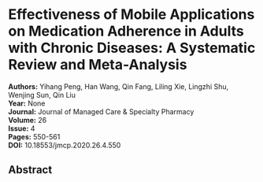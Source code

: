 # Effectiveness of Mobile Applications on Medication Adherence in Adults with Chronic Diseases: A Systematic Review and Meta-Analysis

**Authors:** Yihang Peng, Han Wang, Qin Fang, Liling Xie, Lingzhi Shu, Wenjing Sun, Qin Liu  
**Year:** None  
**Journal:** Journal of Managed Care & Specialty Pharmacy  
**Volume:** 26  
**Issue:** 4  
**Pages:** 550-561  
**DOI:** 10.18553/jmcp.2020.26.4.550  

## Abstract


